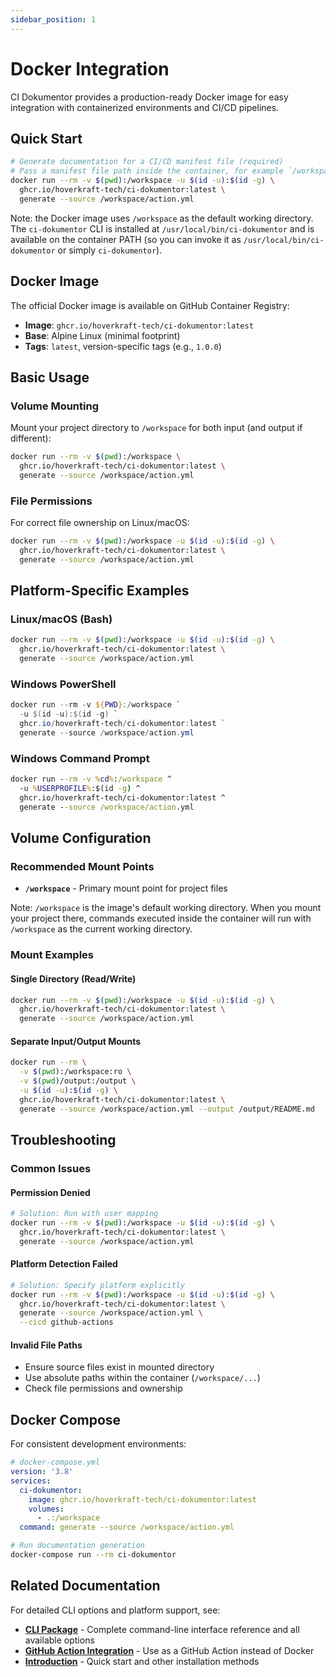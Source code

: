 ```yaml
---
sidebar_position: 1
---
```


# Docker Integration

CI Dokumentor provides a production-ready Docker image for easy integration with containerized environments and CI/CD pipelines.

## Quick Start

```bash
# Generate documentation for a CI/CD manifest file (required)
# Pass a manifest file path inside the container, for example `/workspace/action.yml`
docker run --rm -v $(pwd):/workspace -u $(id -u):$(id -g) \
  ghcr.io/hoverkraft-tech/ci-dokumentor:latest \
  generate --source /workspace/action.yml
```

Note: the Docker image uses `/workspace` as the default working directory. The `ci-dokumentor` CLI is installed at `/usr/local/bin/ci-dokumentor` and is available on the container PATH (so you can invoke it as `/usr/local/bin/ci-dokumentor` or simply `ci-dokumentor`).

## Docker Image

The official Docker image is available on GitHub Container Registry:

- **Image**: `ghcr.io/hoverkraft-tech/ci-dokumentor:latest`
- **Base**: Alpine Linux (minimal footprint)
- **Tags**: `latest`, version-specific tags (e.g., `1.0.0`)

## Basic Usage

### Volume Mounting

Mount your project directory to `/workspace` for both input (and output if different):

```bash
docker run --rm -v $(pwd):/workspace \
  ghcr.io/hoverkraft-tech/ci-dokumentor:latest \
  generate --source /workspace/action.yml
```

### File Permissions

For correct file ownership on Linux/macOS:

```bash
docker run --rm -v $(pwd):/workspace -u $(id -u):$(id -g) \
  ghcr.io/hoverkraft-tech/ci-dokumentor:latest \
  generate --source /workspace/action.yml
```

## Platform-Specific Examples

### Linux/macOS (Bash)

```bash
docker run --rm -v $(pwd):/workspace -u $(id -u):$(id -g) \
  ghcr.io/hoverkraft-tech/ci-dokumentor:latest \
  generate --source /workspace/action.yml
```

### Windows PowerShell

```powershell
docker run --rm -v ${PWD}:/workspace `
  -u $(id -u):$(id -g) `
  ghcr.io/hoverkraft-tech/ci-dokumentor:latest `
  generate --source /workspace/action.yml
```

### Windows Command Prompt

```cmd
docker run --rm -v %cd%:/workspace ^
  -u %USERPROFILE%:$(id -g) ^
  ghcr.io/hoverkraft-tech/ci-dokumentor:latest ^
  generate --source /workspace/action.yml
```

## Volume Configuration

### Recommended Mount Points

- **`/workspace`** - Primary mount point for project files

Note: `/workspace` is the image's default working directory. When you mount your project there, commands executed inside the container will run with `/workspace` as the current working directory.

### Mount Examples

#### Single Directory (Read/Write)

```bash
docker run --rm -v $(pwd):/workspace -u $(id -u):$(id -g) \
  ghcr.io/hoverkraft-tech/ci-dokumentor:latest \
  generate --source /workspace/action.yml
```

#### Separate Input/Output Mounts

```bash
docker run --rm \
  -v $(pwd):/workspace:ro \
  -v $(pwd)/output:/output \
  -u $(id -u):$(id -g) \
  ghcr.io/hoverkraft-tech/ci-dokumentor:latest \
  generate --source /workspace/action.yml --output /output/README.md
```

## Troubleshooting

### Common Issues

#### Permission Denied

```bash
# Solution: Run with user mapping
docker run --rm -v $(pwd):/workspace -u $(id -u):$(id -g) \
  ghcr.io/hoverkraft-tech/ci-dokumentor:latest \
  generate --source /workspace/action.yml
```

#### Platform Detection Failed

```bash
# Solution: Specify platform explicitly
docker run --rm -v $(pwd):/workspace -u $(id -u):$(id -g) \
  ghcr.io/hoverkraft-tech/ci-dokumentor:latest \
  generate --source /workspace/action.yml \
  --cicd github-actions
```

#### Invalid File Paths

- Ensure source files exist in mounted directory
- Use absolute paths within the container (`/workspace/...`)
- Check file permissions and ownership

## Docker Compose

For consistent development environments:

```yaml
# docker-compose.yml
version: '3.8'
services:
  ci-dokumentor:
    image: ghcr.io/hoverkraft-tech/ci-dokumentor:latest
    volumes:
      - .:/workspace
  command: generate --source /workspace/action.yml
```

```bash
# Run documentation generation
docker-compose run --rm ci-dokumentor
```

## Related Documentation

For detailed CLI options and platform support, see:

- **[CLI Package](../packages/cli)** - Complete command-line interface reference and all available options
- **[GitHub Action Integration](./github-action)** - Use as a GitHub Action instead of Docker
- **[Introduction](../intro)** - Quick start and other installation methods
